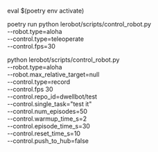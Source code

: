 eval $(poetry env activate)

poetry run python lerobot/scripts/control_robot.py \
    --robot.type=aloha \
    --control.type=teleoperate \
    --control.fps=30

python lerobot/scripts/control_robot.py \
    --robot.type=aloha \
    --robot.max_relative_target=null \
    --control.type=record \
    --control.fps 30 \
    --control.repo_id=dwellbot/test \
    --control.single_task="test it" \
    --control.num_episodes=50 \
    --control.warmup_time_s=2 \
    --control.episode_time_s=30 \
    --control.reset_time_s=10 \
    --control.push_to_hub=false
